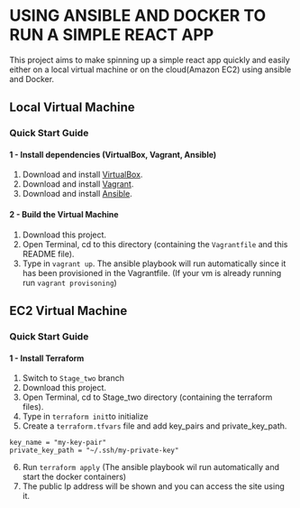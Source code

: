 # USING ANSIBLE AND DOCKER TO RUN A SIMPLE REACT APP 

This project aims to make spinning up a simple react app quickly and easily either on a local virtual machine or on the cloud(Amazon EC2) using ansible and Docker.

## Local Virtual Machine

### Quick Start Guide

#### 1 - Install dependencies (VirtualBox, Vagrant, Ansible)

  1. Download and install [VirtualBox](https://www.virtualbox.org/wiki/Downloads).
  2. Download and install [Vagrant](http://www.vagrantup.com/downloads.html).
  3. Download and install [Ansible](https://docs.ansible.com/ansible/latest/installation_guide/intro_installation.html).

#### 2 - Build the Virtual Machine

  1. Download this project.
  2. Open Terminal, cd to this directory (containing the `Vagrantfile` and this README file).
  3. Type in `vagrant up`. The ansible playbook will run automatically since it has been provisioned in the Vagrantfile. (If  your vm is already running run `vagrant provisoning`)
## EC2 Virtual Machine

### Quick Start Guide

#### 1 - Install Terraform

  1. Switch to `Stage_two` branch
  2. Download this project.
  3. Open Terminal, cd to Stage_two directory (containing the terraform files).
  4. Type in `terraform init`to initialize
  5. Create a `terraform.tfvars` file and add key_pairs and private_key_path.

  ```
  key_name = "my-key-pair"
  private_key_path = "~/.ssh/my-private-key"
  
  ```
  6. Run `terraform apply` (The ansible playbook wil run automatically and start the docker containers)
  7. The public Ip address will be shown and you can access the site using it.
